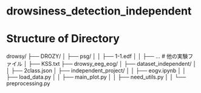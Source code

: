# drowsiness_detection_independent

# Structure of Directory

drowsy/
├── DROZY/
│   ├── psg/
│   │   ├── 1-1.edf
│   │   ├── ... # 他の実験ファイル
│   ├── KSS.txt
├── drowsy_eeg_eog/
│   ├── dataset_independent/
│   │   ├── 2class.json
│   ├── independent_project/
│   │   ├── eogv.ipynb
│   │   ├── load_data.py
│   │   ├── main_plot.py
│   │   ├── need_utils.py
│   │   └── preprocessing.py

